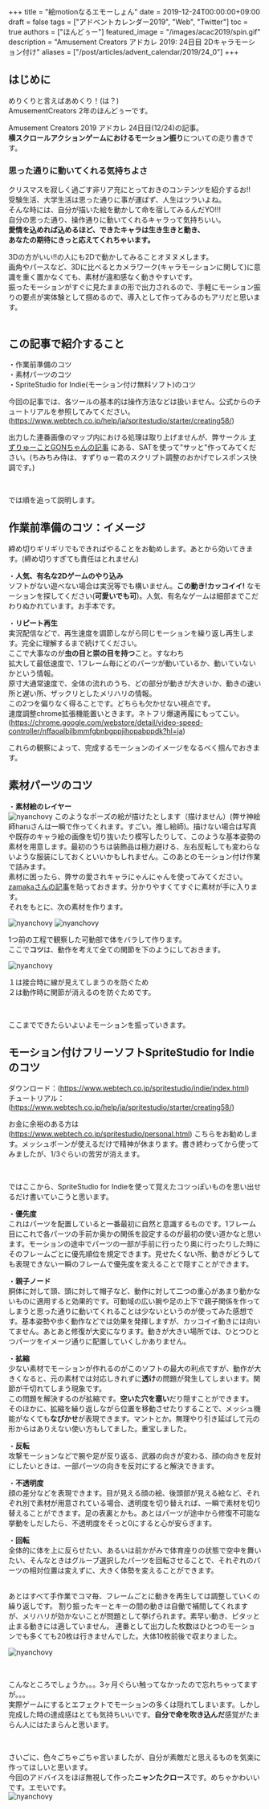 +++
title = "絵motionなるエモーしょん"
date = 2019-12-24T00:00:00+09:00
draft = false
tags = ["アドベントカレンダー2019",  "Web", "Twitter"]
toc = true
authors = ["ほんどぅー"]
featured_image = "/images/acac2019/spin.gif"
description = "Amusement Creators アドカレ 2019: 24日目 2Dキャラモーション付け"
aliases = ["/post/articles/advent_calendar/2019/24_0"]
+++

## はじめに
めりくりと言えばあめくり！(は？)　  
AmusementCreators 2年のほんどぅーです。

Amusement Creators 2019 アドカレ 24日目(12/24)の記事。  
**横スクロールアクションゲームにおけるモーション振り**についての走り書きです。  
  
  
### 思った通りに動いてくれる気持ちよさ
クリスマスを寂しく過ごす非リア充にとっておきのコンテンツを紹介するお!!  
受験生活、大学生活は思った通りに事が運ばず、人生はツラいよね。  
そんな時には、自分が描いた絵を動かして命を宿してみるんだYO!!!    
自分の思った通り、操作通りに動いてくれるキャラって気持ちいい。  
**愛情を込めれば込めるほど、できたキャラは生き生きと動き、  
あなたの期待にきっと応えてくれちゃいます。**  
  
  
3Dの方がいい!!の人にも2Dで動かしてみることオヌヌメします。  
画角やパースなど、3Dに比べるとカメラワーク(キャラモーションに関して)に意識を重く置かなくても、素材が違和感なく動きやすいです。  
振ったモーションがすぐに見たままの形で出力されるので、手軽にモーション振りの要点が実体験として掴めるので、導入として作ってみるのもアリだと思います。  
<br />  

## この記事で紹介すること
・作業前準備のコツ  
・素材パーツのコツ  
・SpriteStudio for Indie(モーション付け無料ソフト)のコツ 
  


今回の記事では、各ツールの基本的は操作方法などは扱いません。公式からのチュートリアルを参照してみてください。(https://www.webtech.co.jp/help/ja/spritestudio/starter/creating58/)  

出力した連番画像のマップ内における処理は取り上げませんが、弊サークル [すずりゅーことGONちゃんの記事](/articles/advent_calendar/2019/22_1/)  にある、SATを使って"サッと"作ってみてください。(ちみちみ侍は、すずりゅー君のスクリプト調整のおかげでレスポンス快調です。)  
    
<br />  

では順を追って説明します。  

## 作業前準備のコツ：イメージ
締め切りギリギリでもできればやることをお勧めします。あとから効いてきます。(締め切りすぎても責任はとれません)  

・**人気、有名な2Dゲームのやり込み**  
ソフトがない遊べない場合は実況等でも構いません。**この動き!カッコイイ!** なモーションを探してください(**可愛いでも可**)。人気、有名なゲームは細部までこだわりぬかれています。お手本です。  

・**リピート再生**  
実況配信などで、再生速度を調節しながら同じモーションを繰り返し再生します。完全に理解するまで続けてください。  
ここで大事なのが**虫の目と崇の目を持つ**こと。すなわち  
拡大して最低速度で、1フレーム毎にどのパーツが動いているか、動いていないかという情報。  
原寸大通常速度で、全体の流れのうち、どの部分が動きが大きいか、動きの速い所と遅い所、ザックリとしたメリハリの情報。  
この2つを偏りなく得ることです。どちらも欠かせない視点です。  
速度調整chrome拡張機能置いときます。ネトフリ爆速再履にもってこい。  
(https://chrome.google.com/webstore/detail/video-speed-controller/nffaoalbilbmmfgbnbgppjihopabppdk?hl=ja)

これらの観察によって、完成するモーションのイメージをなるべく掴んでおきます。



## 素材パーツのコツ

・**素材絵のレイヤー**  
![nyanchovy](/images/acac2019/fiting.png)
このようなポーズの絵が描けたとします（描けません）(弊サ神絵師haruさんは一瞬で作ってくれます。すごい。推し絵師)。描けない場合は写真や既存のキャラ絵の画像を切り抜いたり模写したりして、このような基本姿勢の素材を用意します。最初のうちは装飾品は極力避ける、左右反転しても変わらないような服装にしておくといいかもしれません。このあとのモーション付け作業で詰みます。  
素材に困ったら、弊サの愛されキャラにゃんにゃんを使ってみてください。[zamakaさんの記事](/articles/advent_calendar/2019/03_0/)を貼っておきます。分かりやすくてすぐに素材が手に入ります。  
それをもとに、次の素材を作ります。

![nyanchovy](/images/acac2019/player_parts.png)
![nyanchovy](/images/acac2019/nyan.png)
  


1つ前の工程で観察した可動部で体をバラして作ります。  
ここで**コツ**は、動作を考えて全ての関節を下のようにしておきます。  

![nyanchovy](/images/acac2019/arm.png)  

１は接合時に線が見えてしまうのを防ぐため  
２は動作時に関節が消えるのを防ぐためです。  

<br />   

ここまでできたらいよいよモーションを振っていきます。
## モーション付けフリーソフトSpriteStudio for Indieのコツ
ダウンロード：(https://www.webtech.co.jp/spritestudio/indie/index.html)  
チュートリアル：(https://www.webtech.co.jp/help/ja/spritestudio/starter/creating58/)  

お金に余裕のある方は
(https://www.webtech.co.jp/spritestudio/personal.html)
こちらをお勧めします。メッシュボーンが使えるだけで精神が休まります。書き終わってから使ってみましたが、1/3ぐらいの苦労が消えます。  

<br />  

ではここから、SpriteStudio for Indieを使って覚えたコツっぽいものを思い出せるだけ書いていこうと思います。

・**優先度**  
これはパーツを配置していると一番最初に自然と意識するものです。1フレーム目にこれで各パーツの手前か奥かの関係を設定するのが最初の使い道かなと思います。モーションの途中でパーツの一部が手前に行ったり奥に行ったりした時にそのフレームごとに優先順位を規定できます。見せたくない所、動きがどうしても表現できない一瞬のフレームで優先度を変えることで隠すことができます。

・**親子ノード**  
胴体に対して頭、頭に対して帽子など、動作に対して二つの重心があまり動かないものに適用すると効果的です。可動域の広い腕や足の上下で親子関係を作ってしまうと思った通りに動いてくれることは少ないというのが使ってみた感想です。基本姿勢や歩く動作などでは効果を発揮しますが、カッコイイ動きには向いてません。あとあと修復が大変になります。動きが大きい場所では、ひとつひとつパーツをイメージ通りに配置していくしかありません。

・**拡縮**  
少ない素材でモーションが作れるのがこのソフトの最大の利点ですが、動作が大きくなると、元の素材では対応しきれずに**透け**の問題が発生してしまいます。関節が千切れてしまう現象です。  
この問題を解決するのが拡縮です。**空いた穴を塞い**だり隠すことができます。  
そのほかに、拡縮を繰り返しながら位置を移動させたりすることで、メッシュ機能がなくても**なびかせ**が表現できます。マントとか。無理やり引き延ばして元の形からはありえない使い方もしてました。重宝しました。  

・**反転**  
攻撃モーションなどで腕や足が反り返る、武器の向きが変わる、顔の向きを反対にしたいときは、一部パーツの向きを反対にすると解決できます。

・**不透明度**  
顔の差分などを表現できます。目が見える顔の絵、後頭部が見える絵など、それぞれ別で素材が用意されている場合、透明度を切り替えれば、一瞬で素材を切り替えることができます。足の表裏とかも。あとはパーツが途中から修復不可能な挙動をしだしたら、不透明度をそっと0にすると心が安らぎます。

・**回転**  
全体的に体を上に反らせたい、あるいは前かがみで体育座りの状態で空中を舞いたい、そんなときはグルーブ選択したパーツを回転させることで、それぞれのパーツの相対位置は変えずに、大きく体勢を変えることができます。  

<br />  
あとはすべて手作業でコマ毎、フレームごとに動きを再生しては調整していくの繰り返しです。  
割り振ったキーとキーの間の動きは自働で補間してくれますが、メリハリが効かないことが問題として挙げられます。素早い動き、ピタッと止まる動きには適していません。
連番として出力した枚数はひとつのモーションでも多くても20枚は行きませんでした。大体10枚前後で収まりました。

![nyanchovy](/images/acac2019/kick.gif)

<br />  

こんなところでしょうか。。。3ヶ月ぐらい触ってなかったので忘れちゃってますが。。。  
実際ゲームにするとエフェクトでモーションの多くは隠れてしまいます。しかし完成した時の達成感はとても気持ちいいです。**自分で命を吹き込んだ**感覚がたまらん人にはたまらんと思います。  

<br />  

さいごに、色々ごちゃごちゃ言いましたが、自分が素敵だと思えるものを気楽に作ってほしいと思います。  
今回のアドバイスをほぼ無視して作った**ニャンたクロース**です。めちゃかわいいです。エモいです。  
![nyanchovy](/images/acac2019/san_chovy.gif)
